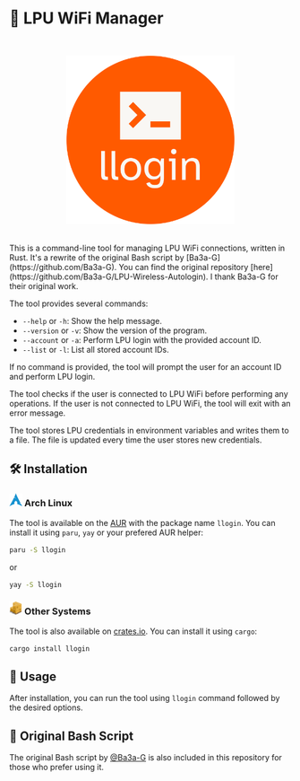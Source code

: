 # 🛜 LPU WiFi Manager
<br>
<p align="center">
<img src="./assets/llogin.png" alt="Logo" width="300">
</p>
<br>
This is a command-line tool for managing LPU WiFi connections, written in Rust. It's a rewrite of the original Bash script by [Ba3a-G](https://github.com/Ba3a-G). You can find the original repository [here](https://github.com/Ba3a-G/LPU-Wireless-Autologin). I thank Ba3a-G for their original work.

The tool provides several commands:

- `--help` or `-h`: Show the help message.
- `--version` or `-v`: Show the version of the program.
- `--account` or `-a`: Perform LPU login with the provided account ID.
- `--list` or `-l`: List all stored account IDs.

If no command is provided, the tool will prompt the user for an account ID and perform LPU login.

The tool checks if the user is connected to LPU WiFi before performing any operations. If the user is not connected to LPU WiFi, the tool will exit with an error message.

The tool stores LPU credentials in environment variables and writes them to a file. The file is updated every time the user stores new credentials.

## 🛠️ Installation

### <img src="./assets/arch.png" alt="Arch" height="23" width="23"> Arch Linux

The tool is available on the [AUR](https://aur.archlinux.org/packages/llogin) with the package name `llogin`. You can install it using `paru`, `yay` or your prefered AUR helper:

```Bash
paru -S llogin
```

or

```Bash
yay -S llogin
```

### <img src="./assets/cargo.png" alt="Crates" height="23" width="23"> Other Systems

The tool is also available on [crates.io](https://crates.io/crates/llogin). You can install it using `cargo`:

```Bash
cargo install llogin
```

## 🚀 Usage

After installation, you can run the tool using `llogin` command followed by the desired options.

## 📝 Original Bash Script

The original Bash script by [@Ba3a-G](https://github.com/Ba3a-G) is also included in this repository for those who prefer using it.
